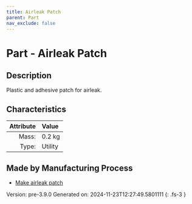 ```yaml
---
title: Airleak Patch
parent: Part
nav_exclude: false
---
```

# Part - Airleak Patch

## Description
Plastic and adhesive patch for airleak.

## Characteristics

| Attribute      | Value |
|--------:|:------|
|Mass:|0.2 kg|
|Type:|Utility|

## Made by Manufacturing Process

- [Make airleak patch](../process/make-airleak-patch.html)



Version: pre-3.9.0 Generated on: 2024-11-23T12:27:49.5801111
{: .fs-3 }

